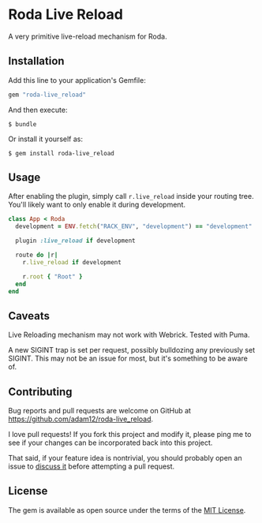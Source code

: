 # Roda Live Reload

A very primitive live-reload mechanism for Roda.

## Installation

Add this line to your application's Gemfile:

```ruby
gem "roda-live_reload"
```

And then execute:

    $ bundle

Or install it yourself as:

    $ gem install roda-live_reload

## Usage

After enabling the plugin, simply call `r.live_reload` inside your routing tree. You'll
likely want to only enable it during development.


```ruby
class App < Roda
  development = ENV.fetch("RACK_ENV", "development") == "development"

  plugin :live_reload if development

  route do |r|
    r.live_reload if development

    r.root { "Root" }
  end
end
```

## Caveats

Live Reloading mechanism may not work with Webrick. Tested with Puma.

A new SIGINT trap is set per request, possibly bulldozing any previously set SIGINT.
This may not be an issue for most, but it's something to be aware of.

## Contributing

Bug reports and pull requests are welcome on GitHub at https://github.com/adam12/roda-live_reload.

I love pull requests! If you fork this project and modify it, please ping me to see
if your changes can be incorporated back into this project.

That said, if your feature idea is nontrivial, you should probably open an issue to
[discuss it](http://www.igvita.com/2011/12/19/dont-push-your-pull-requests/)
before attempting a pull request.

## License

The gem is available as open source under the terms of the [MIT License](http://opensource.org/licenses/MIT).
